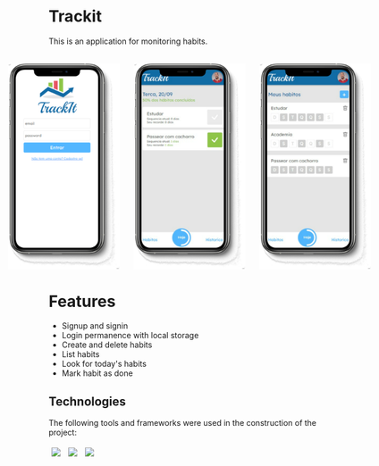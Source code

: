 # Trackit

This is an application for monitoring habits.

<br>

<div align=center style="display:flex; justify-content: center; gap:5%">
  <img style="width: 200px;" src="/src/Assets/img/Trackit_Login_Mockup.png" />
  <img style="width: 200px;" src="/src/Assets/img/Tackit_Home_Mockup.png" />
  <img style="width: 200px;" src="/src/Assets/img/Trackit_Habits_Mockup.png" />
</div>

# Features
<ul>
  <li> Signup and signin </li>
  <li> Login permanence with local storage</li>
  <li> Create and delete habits </li>
  <li> List habits </li>
  <li> Look for today's habits </li>
  <li> Mark habit as done </li>
</ul>

## Technologies
The following tools and frameworks were used in the construction of the project:<br>
<p>
  <img style='margin: 5px;' src='https://img.shields.io/badge/React-20232A?style=for-the-badge&logo=react&logoColor=61DAFB'>
  <img style='margin: 5px;' src='https://img.shields.io/badge/styled--components-DB7093?style=for-the-badge&logo=styled-components&logoColor=white'>
  <img style='margin: 5px;' src='https://img.shields.io/badge/React_Router-CA4245?style=for-the-badge&logo=react-router&logoColor=white'>
</p>
